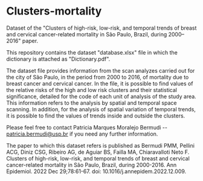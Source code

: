# Clusters-mortality
Dataset of the "Clusters of high-risk, low-risk, and temporal trends of breast and cervical cancer-related mortality in São Paulo, Brazil, during 2000–2016" paper.

This repository contains the dataset "database.xlsx" file in which the dictionary is attached as "Dictionary.pdf". 

The dataset file provides information from the scan analyzes carried out for the city of São Paulo, in the period from 2000 to 2016, of mortality due to breast cancer and cervical cancer. In the file, it is possible to find values of the relative risks of the high and low risk clusters and their statistical significance, detailed for the code of each unit of analysis of the study area. This information refers to the analysis by spatial and temporal space scanning. In addition, for the analysis of spatial variation of temporal trends, it is possible to find the values of trends inside and outside the clusters. 

Please feel free to contact Patricia Marques Moralejo Bermudi -- patricia.bermudi@usp.br if you need any further information.

The paper to which this dataset refers is published as Bermudi PMM, Pellini ACG, Diniz CSG, Ribeiro AG, de Aguiar BS, Failla MA, Chiaravalloti Neto F. Clusters of high-risk, low-risk, and temporal trends of breast and cervical cancer-related mortality in São Paulo, Brazil, during 2000-2016. Ann Epidemiol. 2022 Dec 29;78:61-67. doi: 10.1016/j.annepidem.2022.12.009.
